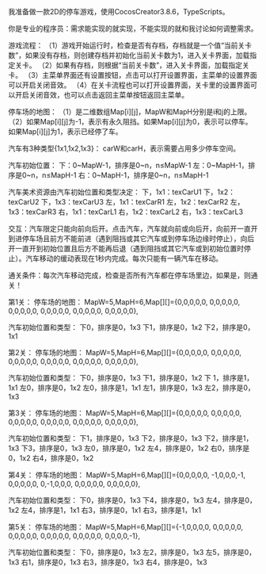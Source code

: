 我准备做一款2D的停车游戏，使用CocosCreator3.8.6，TypeScripts。

你是专业的程序员：需求能实现的就实现，不能实现的就和我讨论如何调整需求。

游戏流程：
（1）游戏开始运行时，检查是否有存档，存档就是一个值“当前关卡数”，如果没有存档，则创建存档并初始化当前关卡数为1，进入关卡界面，加载指定关卡。
（2）如果有存档，则根据“当前关卡数”，进入关卡界面，加载指定关卡。
（3）主菜单界面还有设置按钮，点击可以打开设置界面，主菜单的设置界面可以开启关闭音效。
（4）在关卡流程也可以打开设置界面，关卡里的设置界面可以开启关闭音效，也可以点击返回主菜单按钮返回主菜单。

停车场的地图：
（1）是二维数组Map[i][j]，MapW和MapH分别是i和j的上限。
（2）如果Map[i][j]为-1，表示有永久阻挡。如果Map[i][j]为0，表示可以停车。如果Map[i][j]为1，表示已经停了车。

汽车有3种类型{1x1,1x2,1x3}：
carW和carH，表示需要占用多少停车空间。

汽车初始位置：
下：0~MapW-1，排序是0~n，n≤MapW-1
左：0~MapH-1，排序是0~n，n≤MapH-1
右：0~MapH-1，排序是0~n，n≤MapH-1

汽车美术资源由汽车初始位置和类型决定：
下，1x1：texCarU1
下，1x2：texCarU2
下，1x3：texCarU3
左，1x1：texCarR1
左，1x2：texCarR2
左，1x3：texCarR3
右，1x1：texCarL1
右，1x2：texCarL2
右，1x3：texCarL3

交互：汽车限定只能向前向后开。点击汽车，汽车就向前或向后开，向前开一直开到进停车场且前方不能前进（遇到阻挡或其它汽车或到停车场边缘时停止），向后开一直开到初始位置且后方不能再后退（遇到阻挡或其它汽车或到初始位置时停止）。汽车移动的缓动表现在1秒内完成。每次只能有一辆汽车在移动。

通关条件：每次汽车移动完成，检查是否所有汽车都在停车场里边，如果是，则通关！

第1关：
停车场的地图：
MapW=5,MapH=6,Map[][]={0,0,0,0,0, 0,0,0,0,0, 0,0,0,0,0, 0,0,0,0,0, 0,0,0,0,0, 0,0,0,0,0},

汽车初始位置和类型：
下0，排序是0，1x3
下1，排序是0，1x2
下2，排序是0，1x1


第2关：
停车场的地图：
MapW=5,MapH=6,Map[][]={0,0,0,0,0, 0,0,0,0,0, 0,0,0,0,0, 0,0,0,0,0, 0,0,0,0,0, 0,0,0,0,0},

汽车初始位置和类型：
下0，排序是0，1x3
下1，排序是0，1x2
下	1，排序是1，1x1
左0，排序是0，1x2
左0，排序是1，1x1
左1，排序是0，1x3
左2，排序是0，1x3


第3关：
停车场的地图：
MapW=5,MapH=6,Map[][]={0,0,0,0,0, 0,0,0,0,0, 0,0,0,0,0, 0,0,0,0,0, 0,0,0,0,0, 0,0,0,0,0},

汽车初始位置和类型：
下1，排序是0，1x3
下2，排序是0，1x3
下2，排序是1，1x3
下3，排序是0，1x3
左0，排序是0，1x2
左4，排序是0，1x2
右0，排序是0，1x2
右4，排序是0，1x2


第4关：
停车场的地图：
MapW=5,MapH=6,Map[][]={0,0,0,0,0, -1,0,0,0,-1, 0,0,0,0,0, 0,-1,0,0,0, 0,0,0,0,0, 0,0,0,0,0},

汽车初始位置和类型：
下0，排序是0，1x3
下4，排序是0，1x3
左4，排序是0，1x2
左4，排序是1，1x1
右3，排序是0，1x1
右3，排序是1，1x1


第5关：
停车场的地图：
MapW=5,MapH=6,Map[][]={-1,0,0,0,0, 0,0,0,0,0, 0,0,0,0,0, 0,0,0,0,0, 0,0,0,0,0, 0,0,0,0,-1},

汽车初始位置和类型：
下0，排序是0，1x3
左2，排序是0，1x3
左5，排序是0，1x3
右1，排序是0，1x3
右3，排序是0，1x3
右4，排序是0，1x3

